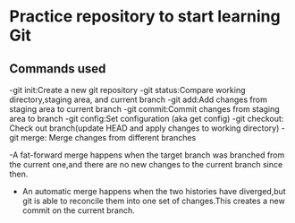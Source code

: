 # Practice repository to start learning Git

## Commands used

-git init:Create a new git repository
-git status:Compare working directory,staging area, and current branch
-git add:Add changes from staging area to current branch
-git commit:Commit changes from staging area to branch
-git config:Set configuration (aka get config)
-git checkout: Check out branch(update HEAD and apply changes to working directory)
-git merge: Merge changes from different branches

-A fat-forward merge happens when the target branch was branched from the current one,and there are no new changes to the current branch since then.
- An automatic merge happens when the two histories have diverged,but git is able to reconcile them into one set of changes.This creates a new commit on the current branch.
